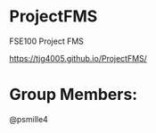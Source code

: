 # ProjectFMS
FSE100 Project FMS

https://tjg4005.github.io/ProjectFMS/

# Group Members:

@psmille4
